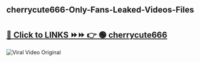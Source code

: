 
 ## cherrycute666-Only-Fans-Leaked-Videos-Files

# <h2><a href="https://mediaupload.pro?cherrycute666">🔗 Click to LINKS ⏩⏩ 👉 🟢 cherrycute666 </a></h2>

<a href="https://mediaupload.pro?cherrycute666" rel="nofollow" data-target="animated-image.originalLink"><img src="https://i.ibb.co.com/xMMVF88/686577567.gif" alt="Viral Video Original" style="max-width: 100%; display: inline-block;" data-target="animated-image.originalImage"></a>